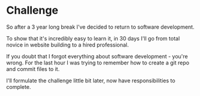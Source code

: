 # Challenge

So after a 3 year long break I've decided to return to software development. 

To show that it's incredibly easy to learn it, in 30 days I'll go from total novice in website building to a hired professional. 

If you doubt that I forgot everything about software development - you're wrong. For the last hour I was trying to remember how to create a git repo and commit files to it. 

I'll formulate the challenge little bit later, now have responsibilities to complete.  